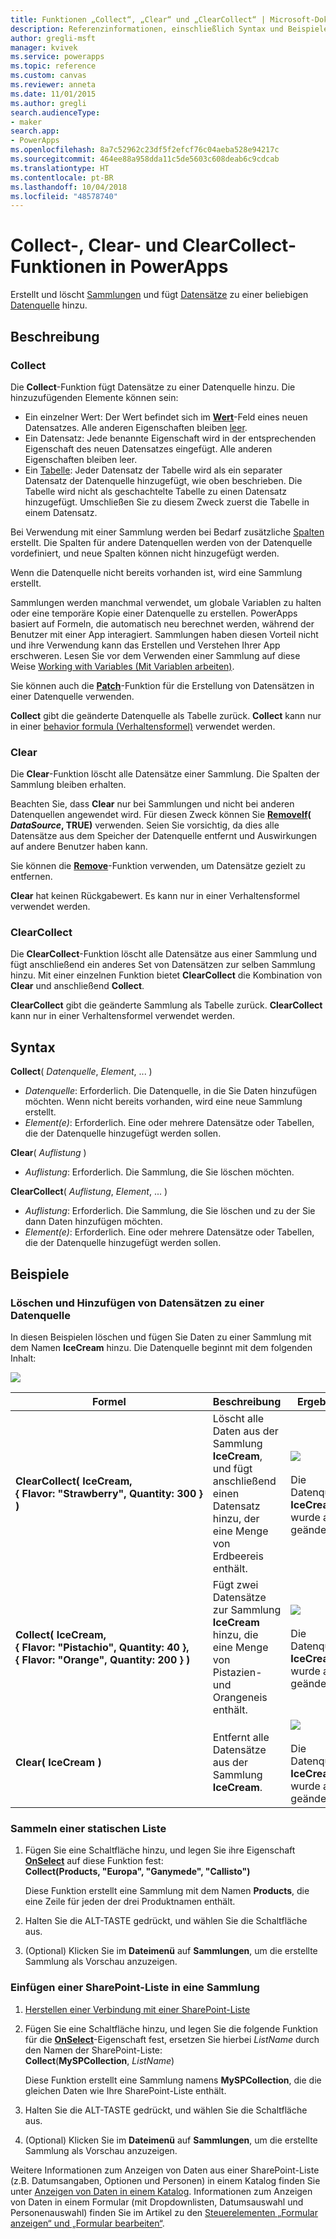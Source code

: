 ```yaml
---
title: Funktionen „Collect“, „Clear“ und „ClearCollect“ | Microsoft-Dokumentation
description: Referenzinformationen, einschließlich Syntax und Beispiele, für die Collect-, Clear- und ClearCollect-Funktionen in PowerApps
author: gregli-msft
manager: kvivek
ms.service: powerapps
ms.topic: reference
ms.custom: canvas
ms.reviewer: anneta
ms.date: 11/01/2015
ms.author: gregli
search.audienceType:
- maker
search.app:
- PowerApps
ms.openlocfilehash: 8a7c52962c23df5f2efcf76c04aeba528e94217c
ms.sourcegitcommit: 464ee88a958dda11c5de5603c608deab6c9cdcab
ms.translationtype: HT
ms.contentlocale: pt-BR
ms.lasthandoff: 10/04/2018
ms.locfileid: "48578740"
---
```

# <a name="collect-clear-and-clearcollect-functions-in-powerapps"></a>Collect-, Clear- und ClearCollect-Funktionen in PowerApps
Erstellt und löscht [Sammlungen](../working-with-data-sources.md#collections) und fügt [Datensätze](../working-with-tables.md#records) zu einer beliebigen [Datenquelle](../working-with-data-sources.md) hinzu.

## <a name="description"></a>Beschreibung
### <a name="collect"></a>Collect
Die **Collect**-Funktion fügt Datensätze zu einer Datenquelle hinzu. Die hinzuzufügenden Elemente können sein:

* Ein einzelner Wert: Der Wert befindet sich im **[Wert](function-value.md)**-Feld eines neuen Datensatzes.  Alle anderen Eigenschaften bleiben [leer](function-isblank-isempty.md).
* Ein Datensatz: Jede benannte Eigenschaft wird in der entsprechenden Eigenschaft des neuen Datensatzes eingefügt.  Alle anderen Eigenschaften bleiben leer.
* Ein [Tabelle](../working-with-tables.md): Jeder Datensatz der Tabelle wird als ein separater Datensatz der Datenquelle hinzugefügt, wie oben beschrieben. Die Tabelle wird nicht als geschachtelte Tabelle zu einen Datensatz hinzugefügt. Umschließen Sie zu diesem Zweck zuerst die Tabelle in einem Datensatz.

Bei Verwendung mit einer Sammlung werden bei Bedarf zusätzliche [Spalten](../working-with-tables.md#columns) erstellt. Die Spalten für andere Datenquellen werden von der Datenquelle vordefiniert, und neue Spalten können nicht hinzugefügt werden.  

Wenn die Datenquelle nicht bereits vorhanden ist, wird eine Sammlung erstellt.

Sammlungen werden manchmal verwendet, um globale Variablen zu halten oder eine temporäre Kopie einer Datenquelle zu erstellen. PowerApps basiert auf Formeln, die automatisch neu berechnet werden, während der Benutzer mit einer App interagiert. Sammlungen haben diesen Vorteil nicht und ihre Verwendung kann das Erstellen und Verstehen Ihrer App erschweren. Lesen Sie vor dem Verwenden einer Sammlung auf diese Weise [Working with Variables (Mit Variablen arbeiten)](../working-with-variables.md).

Sie können auch die **[Patch](function-patch.md)**-Funktion für die Erstellung von Datensätzen in einer Datenquelle verwenden.

**Collect** gibt die geänderte Datenquelle als Tabelle zurück.  **Collect** kann nur in einer [behavior formula (Verhaltensformel)](../working-with-formulas-in-depth.md) verwendet werden.

### <a name="clear"></a>Clear
Die **Clear**-Funktion löscht alle Datensätze einer Sammlung.  Die Spalten der Sammlung bleiben erhalten.

Beachten Sie, dass **Clear** nur bei Sammlungen und nicht bei anderen Datenquellen angewendet wird.  Für diesen Zweck können Sie **[RemoveIf](function-remove-removeif.md)( *DataSource*, TRUE)** verwenden.  Seien Sie vorsichtig, da dies alle Datensätze aus dem Speicher der Datenquelle entfernt und Auswirkungen auf andere Benutzer haben kann.

Sie können die **[Remove](function-remove-removeif.md)**-Funktion verwenden, um Datensätze gezielt zu entfernen.

**Clear** hat keinen Rückgabewert.  Es kann nur in einer Verhaltensformel verwendet werden.

### <a name="clearcollect"></a>ClearCollect
Die **ClearCollect**-Funktion löscht alle Datensätze aus einer Sammlung und fügt anschließend ein anderes Set von Datensätzen zur selben Sammlung hinzu.  Mit einer einzelnen Funktion bietet **ClearCollect** die Kombination von **Clear** und anschließend **Collect**.

**ClearCollect** gibt die geänderte Sammlung als Tabelle zurück.  **ClearCollect** kann nur in einer Verhaltensformel verwendet werden.

## <a name="syntax"></a>Syntax
**Collect**( *Datenquelle*, *Element*, ... )

* *Datenquelle*: Erforderlich. Die Datenquelle, in die Sie Daten hinzufügen möchten.  Wenn nicht bereits vorhanden, wird eine neue Sammlung erstellt.
* *Element(e)*: Erforderlich.  Eine oder mehrere Datensätze oder Tabellen, die der Datenquelle hinzugefügt werden sollen.  

**Clear**( *Auflistung* )

* *Auflistung*: Erforderlich. Die Sammlung, die Sie löschen möchten.

**ClearCollect**( *Auflistung*, *Element*, ... )

* *Auflistung*: Erforderlich. Die Sammlung, die Sie löschen und zu der Sie dann Daten hinzufügen möchten.
* *Element(e)*: Erforderlich.  Eine oder mehrere Datensätze oder Tabellen, die der Datenquelle hinzugefügt werden sollen.  

## <a name="examples"></a>Beispiele
### <a name="clearing-and-adding-records-to-a-data-source"></a>Löschen und Hinzufügen von Datensätzen zu einer Datenquelle
In diesen Beispielen löschen und fügen Sie Daten zu einer Sammlung mit dem Namen **IceCream** hinzu.  Die Datenquelle beginnt mit dem folgenden Inhalt:

![](media/function-clear-collect-clearcollect/icecream.png)

| Formel | Beschreibung | Ergebnis |
| --- | --- | --- |
| **ClearCollect( IceCream, {&nbsp;Flavor:&nbsp;"Strawberry",&nbsp;Quantity:&nbsp;300&nbsp;} )** |Löscht alle Daten aus der Sammlung **IceCream**, und fügt anschließend einen Datensatz hinzu, der eine Menge von Erdbeereis enthält. |<style> img { max-width: none } </style> ![](media/function-clear-collect-clearcollect/icecream-clearcollect.png)<br><br>Die Datenquelle **IceCream** wurde auch geändert. |
| **Collect( IceCream, {&nbsp;Flavor:&nbsp;"Pistachio",&nbsp;Quantity:&nbsp;40&nbsp;}, {&nbsp;Flavor:&nbsp;"Orange",&nbsp;Quantity:&nbsp;200&nbsp;}  )** |Fügt zwei Datensätze zur Sammlung **IceCream** hinzu, die eine Menge von Pistazien- und Orangeneis enthält. |![](media/function-clear-collect-clearcollect/icecream-collect.png)<br><br>Die Datenquelle **IceCream** wurde auch geändert. |
| **Clear( IceCream )** |Entfernt alle Datensätze aus der Sammlung **IceCream**. |![](media/function-clear-collect-clearcollect/icecream-clear.png)<br><br>Die Datenquelle **IceCream** wurde auch geändert. |

### <a name="collect-a-static-list"></a>Sammeln einer statischen Liste

1. Fügen Sie eine Schaltfläche hinzu, und legen Sie ihre Eigenschaft **[OnSelect](../controls/properties-core.md)** auf diese Funktion fest:<br>**Collect(Products, &quot;Europa&quot;, &quot;Ganymede&quot;, &quot;Callisto&quot;)**
   
    Diese Funktion erstellt eine Sammlung mit dem Namen **Products**, die eine Zeile für jeden der drei Produktnamen enthält.
    
1. Halten Sie die ALT-TASTE gedrückt, und wählen Sie die Schaltfläche aus.

1. (Optional) Klicken Sie im **Dateimenü** auf **Sammlungen**, um die erstellte Sammlung als Vorschau anzuzeigen.

### <a name="put-a-sharepoint-list-into-a-collection"></a>Einfügen einer SharePoint-Liste in eine Sammlung

1. [Herstellen einer Verbindung mit einer SharePoint-Liste](../connect-to-sharepoint.md) 

1. Fügen Sie eine Schaltfläche hinzu, und legen Sie die folgende Funktion für die **[OnSelect](../controls/properties-core.md)**-Eigenschaft fest, ersetzen Sie hierbei *ListName* durch den Namen der SharePoint-Liste:<br>
**Collect**(**MySPCollection**, *ListName*)

    Diese Funktion erstellt eine Sammlung namens **MySPCollection**, die die gleichen Daten wie Ihre SharePoint-Liste enthält.
    
1. Halten Sie die ALT-TASTE gedrückt, und wählen Sie die Schaltfläche aus.

1. (Optional) Klicken Sie im **Dateimenü** auf **Sammlungen**, um die erstellte Sammlung als Vorschau anzuzeigen.

Weitere Informationen zum Anzeigen von Daten aus einer SharePoint-Liste (z.B. Datumsangaben, Optionen und Personen) in einem Katalog finden Sie unter [Anzeigen von Daten in einem Katalog](../connections/connection-sharepoint-online.md#show-data-in-a-gallery). Informationen zum Anzeigen von Daten in einem Formular (mit Dropdownlisten, Datumsauswahl und Personenauswahl) finden Sie im Artikel zu den [Steuerelementen „Formular anzeigen“ und „Formular bearbeiten“](../controls/control-form-detail.md).
